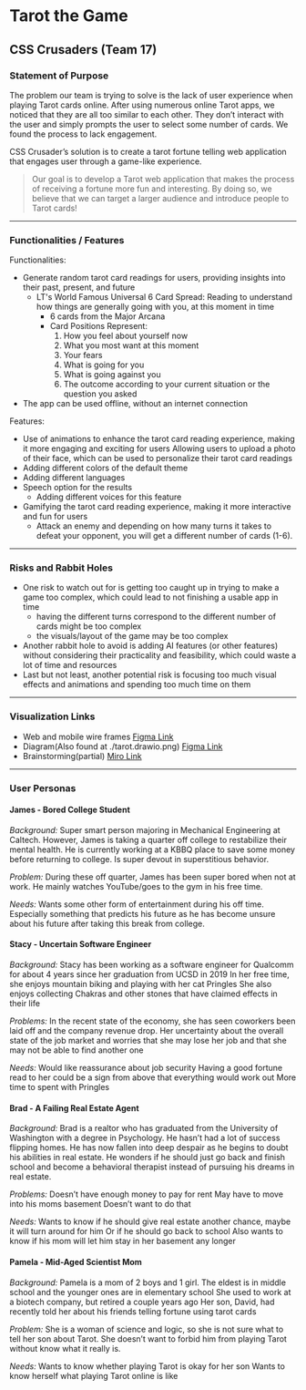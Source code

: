 # Tarot the Game
## CSS Crusaders (Team 17)

### **Statement of Purpose**
The problem our team is trying to solve is the lack of user experience when playing Tarot cards online.
After using numerous online Tarot apps, we noticed that they are all too similar to each other. They don’t interact with the user and simply prompts the user to select some number of cards. We found the process to lack engagement.

CSS Crusader’s solution is to create a tarot fortune telling web application that engages user through a game-like experience.

>Our goal is to develop a Tarot web application that makes the process of receiving a fortune more fun and interesting. By doing so, we believe that we can target a larger audience and introduce people to Tarot cards!

---

### **Functionalities / Features**
Functionalities:
- Generate random tarot card readings for users, providing insights into their past, present, and future
  - LT's World Famous Universal 6 Card Spread:
  Reading to understand how things are generally going with you, at this moment in time
    - 6 cards from the Major Arcana
    - Card Positions Represent:
      1. How you feel about yourself now
      2. What you most want at this moment
      3. Your fears
      4. What is going for you
      5. What is going against you
      6. The outcome according to your current situation or the question you asked 
- The app can be used offline, without an internet connection

Features:
- Use of animations to enhance the tarot card reading experience, making it more engaging and exciting for users
Allowing users to upload a photo of their face, which can be used to personalize their tarot card readings
- Adding different colors of the default theme
- Adding different languages
- Speech option for the results
  - Adding different voices for this feature
- Gamifying the tarot card reading experience, making it more interactive and fun for users
  - Attack an enemy and depending on how many turns it takes to defeat your opponent, you will get a different number of cards (1-6).

---

### **Risks and Rabbit Holes**
- One risk to watch out for is getting too caught up in trying to make a game too complex, which could lead to not finishing a usable app in time
  - having the different turns correspond to the different number of cards might be too complex
  - the visuals/layout of the game may be too complex
- Another rabbit hole to avoid is adding AI features (or other features) without considering their practicality and feasibility, which could waste a lot of time and resources
- Last but not least, another potential risk is focusing too much visual effects and animations and spending too much time on them

---

### **Visualization Links**
- Web and mobile wire frames [Figma Link](https://www.figma.com/file/8BkmKSpFt7THYtXniMDgxq/Untitled?type=design&t=pFrA0UwQlCTZHGMC-1)
- Diagram(Also found at ./tarot.drawio.png) [Figma Link](https://www.figma.com/file/R9LvN0QLSp0DQR7Wt9zqtP/Tarot-Diagram?type=design&t=CmgaCYVV8GWqeiXc-1)
- Brainstorming(partial) [Miro Link](https://miro.com/app/board/uXjVMLJ59WI=/?share_link_id=391296579600)
---

### **User Personas**
#### **James - Bored College Student**
*Background:*
Super smart person majoring in Mechanical Engineering at Caltech.
However, James is taking a quarter off college to restabilize their mental health.
He is currently working at a KBBQ place to save some money before returning to college.
Is super devout in superstitious behavior.

*Problem:*
During these off quarter, James has been super bored when not at work.
He mainly watches YouTube/goes to the gym in his free time.

*Needs:*
Wants some other form of entertainment during his off time.
Especially something that predicts his future as he has become unsure about his future after taking this break from college.

#### **Stacy - Uncertain Software Engineer**
*Background:*
Stacy has been working as a software engineer for Qualcomm for
about 4 years since her graduation from UCSD in 2019
In her free time, she enjoys mountain biking and playing with her
cat Pringles
She also enjoys collecting Chakras and other stones that have
claimed effects in their life

*Problems:*
In the recent state of the economy, she has seen coworkers been
laid off and the company revenue drop. Her uncertainty about the
overall state of the job market and worries that she may lose her
job and that she may not be able to find another one

*Needs:*
Would like reassurance about job security
Having a good fortune read to her could be a sign from above that everything would work out
More time to spent with Pringles

#### **Brad - A Failing Real Estate Agent**
*Background:*
Brad is a realtor who has graduated from the University of Washington with a degree in Psychology. He hasn’t had a lot of success flipping homes. He has now fallen into deep despair as he begins to doubt his abilities in real estate. He wonders if he should just go back and finish school and become a behavioral therapist instead of pursuing his dreams in real estate. 

*Problems:*
Doesn’t have enough money to pay for rent 
May have to move into his moms basement 
Doesn’t want to do that

*Needs:*
Wants to know if he should give real estate another chance, maybe it will turn around for him 
Or if he should go back to school 
Also wants to know if his mom will let him stay in her basement any longer

#### **Pamela - Mid-Aged Scientist Mom**
*Background:*
Pamela is a mom of 2 boys and 1 girl. The eldest is in middle school and the younger ones are in elementary school
She used to work at a biotech company, but retired a couple years ago
Her son, David, had recently told her about his friends telling fortune using tarot cards

*Problem:*
She is a woman of science and logic, so she is not sure what to tell her son about Tarot. She doesn’t want to forbid him from playing Tarot without know what it really is.

*Needs:*
Wants to know whether playing Tarot is okay for her son
Wants to know herself what playing Tarot online is like




